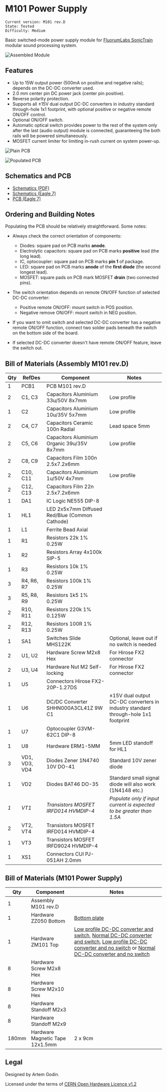 # M101 Power Supply #

	Current version: M101 rev.D
	State: Tested
	Difficulty: Medium

Basic switched-mode power supply module for [FluorumLabs SonicTrain](http://fluorumlabs.com) modular sound processing system.

![Assembled Module]()

## Features ##

 * Up to 15W output power (500mA on positive and negative rails); depends on the DC-DC converter used.
 * 2.0 mm center pin DC power jack (center pin positive).
 * Reverse polarity protection.
 * Supports all ±15V dual output DC-DC converters in industry standard through-hole 1x1 footprint, with optional positive or negative remote ON/OFF control.
 * Optional ON/OFF switch.
 * Automatic optical switch provides power to the rest of the system only after the last (audio output) module is connected, guaranteeing the both rails will be powered simultaneously.
 * MOSFET current limiter for limiting in-rush current on system power-up.

![Plain PCB]()

![Populated PCB]()

## Schematics and PCB ##

 * [Schematics (PDF)](eagle/m101-power-supply.pdf)
 * [Schematics (Eagle 7)](eagle/m101-power-supply.sch)
 * [PCB (Eagle 7)](eagle/m101-power-supply.brd)

## Ordering and Building Notes ##

Populating the PCB should be relatively straightforward. Some notes:

 * Always check the correct orientation of components:
   * Diodes: square pad on PCB marks **anode**.
   * Electrolytic capacitors: square pad on PCB marks **positive** lead (the long lead).
   * IC, optocoupler: square pad on PCB marks **pin 1** of package.
   * LED: square pad on PCB marks **anode** of the **first diode** (the second longest lead).
   * MOSFET: square pads on PCB mark MOSFET **drain** (two connected pins).

 * The switch orientation depends on remote ON/OFF function of selected DC-DC converter:
   * Positive remote ON/OFF: mount switch in POS position.
   * Negative remove ON/OFF: mount switch in NEG position.
 * If you want to omit switch and selected DC-DC converter has a negative remote ON/OFF function, connect two solder pads beneath the switch on the bottom side of the board.
 * If selected DC-DC converter doesn't have remote ON/OFF feature, leave the switch out.

## Bill of Materials (Assembly M101 rev.D) ##

Qty | RefDes | Component | Notes
--- | ------ | --------- | -----
1 | PCB1 | PCB M101 rev.D |
2 | C1, C3 | Capacitors Aluminium 33u/50V 8x7mm | Low profile
1 | C2 | Capacitors Aluminium 10u/35V 5x7mm | Low profile
2 | C4, C7 | Capacitors Ceramic 100n Radial | Lead space 5mm
2 | C5, C6 | Capacitors Aluminium Organic 39u/35V 8x7mm | Low profile
2 | C8, C9 | Capacitors Film 100n 2.5x7.2x6mm |
2 | C10, C11 | Capacitors Aluminium 1u/50V 4x7mm | Low profile
2 | C12, C13 | Capacitors Film 22n 2.5x7.2x6mm |
1 | DA1 | IC Logic NE555 DIP-8 |
1 | HL1 | LED 2x5x7mm Diffused Red/Blue (Common Cathode) |
1 | L1 | Ferrite Bead Axial |
1 | R1 | Resistors 22k 1% 0.25W |
1 | R2 | Resistors Array 4x100k SIP-5 |
1 | R3 | Resistors 10k 1% 0.25W |
3 | R4, R6, R7 | Resistors 100k 1% 0.25W |
3 | R5, R8, R9 | Resistors 1k5 1% 0.25W |
2 | R10, R11 | Resistors 220k 1% 0.125W |
2 | R12, R13 | Resistors 100R 1% 0.25W |
1 | SA1 | Switches Slide MHS122K | Optional, leave out if no switch is needed
2 | U1, U2 | Hardware Screw M2x8 Hex | For Hirose FX2 connector
2 | U3, U4 | Hardware Nut M2 Self-locking | For Hirose FX2 connector
1 | U5 | Connectors Hirose FX2-20P-1.27DS |
1 | U6 | DC/DC Converter SHHN000A3CL41Z 9W C1 | ±15V dual output DC-DC converters in industry standard through-hole 1x1 footprint
1 | U7 | Optocoupler G3VM-62C1 DIP-8 |
1 | U8 | Hardware ERM1-5MM | 5mm LED standoff for HL1
3 | VD1, VD3, VD4 | Diodes Zener 1N4740 10V DO-41 | Standard 10V zener diode
1 | VD2 | Diodes BAT46 DO-35 | Standard small signal diode will also work (1N4148 etc.)
_1_ | _VT1_ | _Transistors MOSFET IRFD014 HVMDIP-4_ | _Populate only if input current is expected to be greater than 1.5A_
2 | VT2, VT4 | Transistors MOSFET IRFD014 HVMDIP-4 |
1 | VT3 | Transistors MOSFET IRFD9024 HVMDIP-4 |
1 | XS1 | Connectors CUI PJ-051AH 2.0mm |

## Bill of Materials (M101 Power Supply) ##

Qty |  Component | Notes
--- |  --------- | -----
1 |   Assembly M101 rev.D |
1 |   Hardware ZZ050 Bottom | [Bottom plate](enclosure/zz050.dxf)
1 |   Hardware ZM101 Top | [Low profile DC-DC converter and switch](enclosure/zm101.dxf), [Normal DC-DC converter and switch](enclosure/zm101-hp.dxf), [Low profile DC-DC converter and no switch](enclosure/zm101-no-switch.dxf) or [Normal DC-DC converter and no switch](enclosure/zm101-hp-no-switch.dxf)
8 |   Hardware Screw M2x8 Hex |
8 |   Hardware Screw M2x10 Hex |
8 |   Hardware Standoff M2x3 |
8 |   Hardware Standoff M2x9 |
180mm |   Hardware Magnetic Tape 12x1.5mm | 2 x 9cm

## Legal ##

Designed by Artem Godin.

Licensed under the terms of [CERN Open Hardware Licence v1.2](LICENSE)